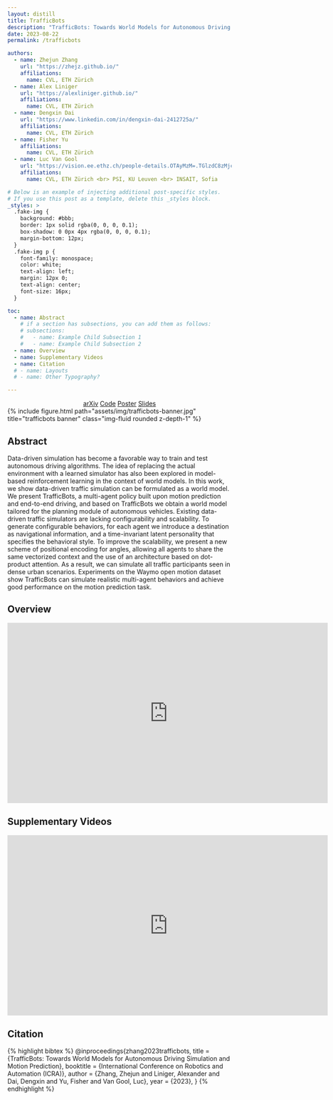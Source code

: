 ```yaml
---
layout: distill
title: TrafficBots
description: "TrafficBots: Towards World Models for Autonomous Driving Simulation and Motion Prediction"
date: 2023-08-22
permalink: /trafficbots

authors:
  - name: Zhejun Zhang
    url: "https://zhejz.github.io/"
    affiliations:
      name: CVL, ETH Zürich
  - name: Alex Liniger
    url: "https://alexliniger.github.io/"
    affiliations:
      name: CVL, ETH Zürich
  - name: Dengxin Dai
    url: "https://www.linkedin.com/in/dengxin-dai-2412725a/"
    affiliations:
      name: CVL, ETH Zürich
  - name: Fisher Yu
    affiliations:
      name: CVL, ETH Zürich
  - name: Luc Van Gool
    url: "https://vision.ee.ethz.ch/people-details.OTAyMzM=.TGlzdC8zMjcxLC0xOTcxNDY1MTc4.html"
    affiliations:
      name: CVL, ETH Zürich <br> PSI, KU Leuven <br> INSAIT, Sofia

# Below is an example of injecting additional post-specific styles.
# If you use this post as a template, delete this _styles block.
_styles: >
  .fake-img {
    background: #bbb;
    border: 1px solid rgba(0, 0, 0, 0.1);
    box-shadow: 0 0px 4px rgba(0, 0, 0, 0.1);
    margin-bottom: 12px;
  }
  .fake-img p {
    font-family: monospace;
    color: white;
    text-align: left;
    margin: 12px 0;
    text-align: center;
    font-size: 16px;
  }

toc:
  - name: Abstract
    # if a section has subsections, you can add them as follows:
    # subsections:
    #   - name: Example Child Subsection 1
    #   - name: Example Child Subsection 2
  - name: Overview
  - name: Supplementary Videos
  - name: Citation
  # - name: Layouts
  # - name: Other Typography?

---
```

<center>
<div class="links">
<a href="https://arxiv.org/abs/2303.04116" class="btn btn-sm z-depth-1" role="button" target="_blank">arXiv</a>
<a href="https://github.com/zhejz/TrafficBots" class="btn btn-sm z-depth-1" role="button" target="_blank">Code</a>
<a href="/assets/pdf/trafficbots_poster.pdf" class="btn btn-sm z-depth-1" role="button" target="_blank">Poster</a>
<a href="/assets/pdf/trafficbots_slides.pdf" class="btn btn-sm z-depth-1" role="button" target="_blank">Slides</a>
</div>
</center>

<div class="row">
    <div class="col-sm mt-3 mt-md-0">
        {% include figure.html path="assets/img/trafficbots-banner.jpg" title="trafficbots banner" class="img-fluid rounded z-depth-1" %}
    </div>
</div>

## Abstract

Data-driven simulation has become a favorable way to train and test autonomous driving algorithms. The idea of replacing the actual environment with a learned simulator has also been explored in model-based reinforcement learning in the context of world models. In this work, we show data-driven traffic simulation can be formulated as a world model. We present TrafficBots, a multi-agent policy built upon motion prediction and end-to-end driving, and based on TrafficBots we obtain a world model tailored for the planning module of autonomous vehicles. Existing data-driven traffic simulators are lacking configurability and scalability. To generate configurable behaviors, for each agent we introduce a destination as navigational information, and a time-invariant latent personality that specifies the behavioral style. To improve the scalability, we present a new scheme of positional encoding for angles, allowing all agents to share the same vectorized context and the use of an architecture based on dot-product attention. As a result, we can simulate all traffic participants seen in dense urban scenarios. Experiments on the Waymo open motion dataset show TrafficBots can simulate realistic multi-agent behaviors and achieve good performance on the motion prediction task.

## Overview
<iframe width="720" height="405" src="https://www.youtube.com/embed/bhZuPpUoiak" title="YouTube video player" frameborder="0" allow="accelerometer; autoplay; clipboard-write; encrypted-media; gyroscope; picture-in-picture" allowfullscreen></iframe>

## Supplementary Videos

<iframe width="720" height="405" src="https://www.youtube.com/embed/2idvJOqbXeo" title="YouTube video player" frameborder="0" allow="accelerometer; autoplay; clipboard-write; encrypted-media; gyroscope; picture-in-picture" allowfullscreen></iframe>

## Citation

{% highlight bibtex %}
@inproceedings{zhang2023trafficbots,
  title = {TrafficBots: Towards World Models for Autonomous Driving Simulation and Motion Prediction},
  booktitle = {International Conference on Robotics and Automation (ICRA)},
  author = {Zhang, Zhejun and Liniger, Alexander and Dai, Dengxin and Yu, Fisher and Van Gool, Luc},
  year = {2023},
}
{% endhighlight %}
